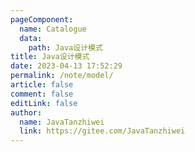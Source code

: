 ```yaml
---
pageComponent:
  name: Catalogue
  data:
    path: Java设计模式
title: Java设计模式
date: 2023-04-13 17:52:29
permalink: /note/model/
article: false
comment: false
editLink: false
author: 
  name: JavaTanzhiwei
  link: https://gitee.com/JavaTanzhiwei
---
```

